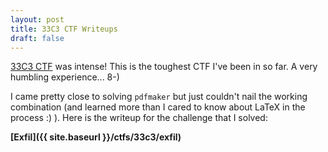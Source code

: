 ```yaml
---
layout: post
title: 33C3 CTF Writeups
draft: false
---
```


[33C3 CTF](https://33c3ctf.ccc.ac/) was intense! This is the toughest CTF I've been in so far. A very humbling experience... 8-)

I came pretty close to solving ```pdfmaker``` but just couldn't nail the working combination (and learned more than I cared to know about LaTeX in the process :) ). Here is the writeup for the challenge that I solved:

**[Exfil]({{ site.baseurl }}/ctfs/33c3/exfil)**
